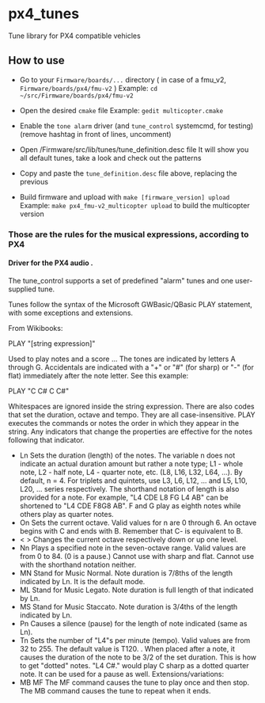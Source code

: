 # px4_tunes
Tune library for PX4 compatible vehicles
## How to use
* Go to your `Firmware/boards/...` directory ( in case of a fmu_v2, `Firmware/boards/px4/fmu-v2` )
Example: `cd ~/src/Firmware/boards/px4/fmu-v2`
* Open the desired `cmake` file
Example: `gedit multicopter.cmake`

* Enable the `tone alarm` driver (and `tune_control` systemcmd, for testing)
(remove hashtag in front of lines, uncomment)

* Open /Firmware/src/lib/tunes/tune_definition.desc file
It will show you all default tunes, take a look and check out the patterns

* Copy and paste the `tune_definition.desc` file above, replacing the previous

* Build firmware and upload with `make [firmware_version] upload`
Example: `make px4_fmu-v2_multicopter upload` to build the multicopter version


### Those are the rules for the musical expressions, according to PX4

#### Driver for the PX4 audio .
The tune_control supports a set of predefined "alarm" tunes and
one user-supplied tune.

Tunes follow the syntax of the Microsoft GWBasic/QBasic PLAY
statement, with some exceptions and extensions.

From Wikibooks:

PLAY "[string expression]"

Used to play notes and a score ... The tones are indicated by letters A through G.
Accidentals are indicated with a "+" or "#" (for sharp) or "-" (for flat)
immediately after the note letter. See this example:

  PLAY "C C# C C#"

Whitespaces are ignored inside the string expression. There are also codes that
set the duration, octave and tempo. They are all case-insensitive. PLAY executes
the commands or notes the order in which they appear in the string. Any indicators
that change the properties are effective for the notes following that indicator.

* Ln     Sets the duration (length) of the notes. The variable n does not indicate an actual duration
       amount but rather a note type; L1 - whole note, L2 - half note, L4 - quarter note, etc.
       (L8, L16, L32, L64, ...). By default, n = 4.
       For triplets and quintets, use L3, L6, L12, ... and L5, L10, L20, ... series respectively.
       The shorthand notation of length is also provided for a note. For example, "L4 CDE L8 FG L4 AB"
       can be shortened to "L4 CDE F8G8 AB". F and G play as eighth notes while others play as quarter notes.
* On     Sets the current octave. Valid values for n are 0 through 6. An octave begins with C and ends with B.
       Remember that C- is equivalent to B.
* < >    Changes the current octave respectively down or up one level.
* Nn     Plays a specified note in the seven-octave range. Valid values are from 0 to 84. (0 is a pause.)
       Cannot use with sharp and flat. Cannot use with the shorthand notation neither.
* MN     Stand for Music Normal. Note duration is 7/8ths of the length indicated by Ln. It is the default mode.
* ML     Stand for Music Legato. Note duration is full length of that indicated by Ln.
* MS     Stand for Music Staccato. Note duration is 3/4ths of the length indicated by Ln.
* Pn     Causes a silence (pause) for the length of note indicated (same as Ln).
* Tn     Sets the number of "L4"s per minute (tempo). Valid values are from 32 to 255. The default value is T120.
.      When placed after a note, it causes the duration of the note to be 3/2 of the set duration.
       This is how to get "dotted" notes. "L4 C#." would play C sharp as a dotted quarter note.
       It can be used for a pause as well.
 Extensions/variations:
 * MB MF  The MF command causes the tune to play once and then stop. The MB command causes the
       tune to repeat when it ends.
